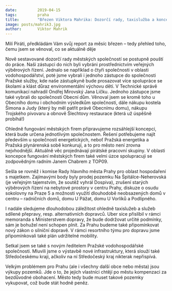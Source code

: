 ```yaml
---
date:         2019-04-15
tags:         praha
title:        "Březen Viktora Mahrika: Dozorčí rady, taxislužba a koncepce městských firem"
image: posts/mahrik3.jpg
author:       Viktor Mahrik
---
```


Milí Piráti, předkládám Vám svůj report za měsíc březen – tedy přehled toho, čemu jsem se věnoval, co se aktuálně děje 

Nově sestavované dozorčí rady městských společností se postupně pouští do práce. Naši zástupci do nich byli vybráni prostřednictvím veřejných výběrových řízení. Jednalo se například o čtyři společnosti v oblasti vodohospodářství, poté jsme vybrali i jednoho zástupce do společnosti Pražské služby, kde naše zástupkyně bude prosazovat více spolupráce se školami a klást důraz environmentální výchovu dětí. V Technické správě komunikací nahradil Ondřej Mirovský Jana Ličku. Jednoho zástupce jsme také vybrali do společnosti Obecní dům. Věnoval jsem se kromě toho u Obecního domu i obchodním výsledkům společnosti, dále nákupu kostela Šimona a Judy (který by měl patřit právě Obecnímu domu), nákupu Trojského pivovaru a obnově Šlechtovy restaurace (která už úspěšně probíhá!)

Ohledně fungování městských firem připravujeme rozsáhlejší koncepci, která bude určena jednotlivým společnostem. Řešení potřebujeme najít především u společností energetických, neboť Pražská energetika a Pražská plynárenská sobě konkurují, a to pro město není zrovna nejvhodnější. Aktuálně věc projednávají pirátské pracovní skupiny. V oblasti koncepce fungování městských firem také velmi úzce spolupracuji se zodpovědným radním Janem Chabrem z TOP09.

Sešla se rovněž i komise Rady hlavního města Prahy pro oblast hospodaření s majetkem. Zajímavými body byly  prodej pozemku Na Špitálce-Neherovská (je veřejným tajemstvím, že soutěž vyhrál Dospiva), zrušení starých výběrových řízení na nebytové prostory v centru Prahy, diskuze o osudu sokolovny na Praze 5 a možnosti využití dlouhodobě neobsazených domů v centru – radničních domů, domu U Pážat, domu U Vorlíků a Podlipného. 

I nadále sledujeme dlouhodobou záležitost ohledně taxislužeb a služeb sdílené přepravy, resp. alternativních dopravců. Uber sice přislíbil v rámci memoranda s Ministerstvem dopravy, že bude dodržovat určité podmínky, sám je bohužel není schopen plnit. Za Prahu budeme také připomínkovat nový zákon o silniční dopravě. V rámci resortního týmu pro dopravu jsme připomínkovali také plán udržitelné mobility. 

Setkal jsem se také s novým ředitelem Pražské vodohospodářské společnosti. Mluvili jsme o výstavbě nové infrastruktury, která slouží také Středočeskému kraji, ačkoliv na ní Středočeský kraj nikterak nepřispívá. 

Velkým problémem pro Prahu (ale i všechny další obce nebo města) jsou výkupy pozemků. Jde o to, že jejich vlastníci chtějí po městu kompenzaci za bezdůvodné obohacení. Město tedy bude muset takové pozemky vykupovat, což bude stát hodně peněz.
